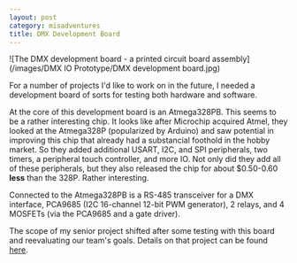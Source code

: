 ```yaml
---
layout: post
category: misadventures
title: DMX Development Board
---
```

![The DMX development board - a printed circuit board assembly](/images/DMX IO Prototype/DMX development board.jpg)

For a number of projects I'd like to work on in the future, I needed a development board of sorts for testing both hardware and software. <!--more-->

At the core of this development board is an Atmega328PB. This seems to be a rather interesting chip. It looks like after Microchip acquired Atmel, they looked at the Atmega328P (popularized by Arduino) and saw potential in improving this chip that already had a substancial foothold in the hobby market. So they added additional USART, I2C, and SPI peripherals, two timers, a peripheral touch controller, and more IO. Not only did they add all of these peripherals, but they also released the chip for about $0.50-0.60 **less** than the 328P. Rather interesting.

Connected to the Atmega328PB is a RS-485 transceiver for a DMX interface, PCA9685 (I2C 16-channel 12-bit PWM generator), 2 relays, and 4 MOSFETs (via the PCA9685 and a gate driver).

The scope of my senior project shifted after some testing with this board and reevaluating our team's goals. Details on that project can be found <a href="https://aramd.net/ELC-summary/">here</a>.
